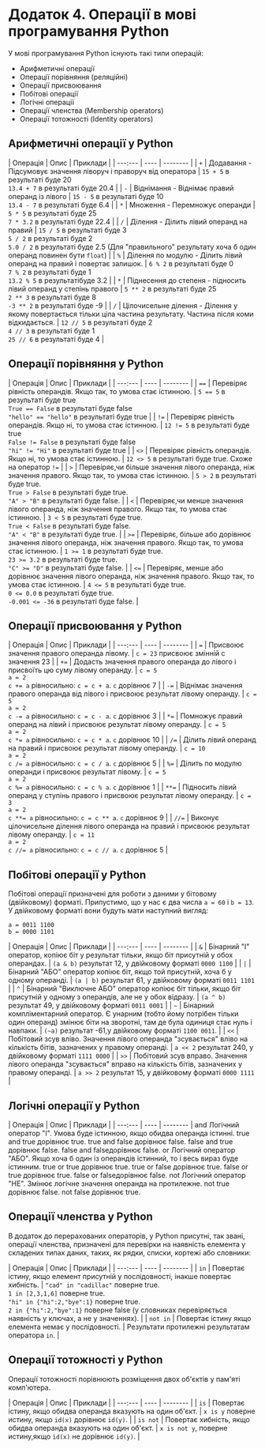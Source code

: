 # Додаток 4. Операції в мові програмування Python
У мові програмування Python існують такі типи операцій:
- Арифметичні операції
- Операції порівняння (реляційні)
- Операції присвоювання
- Побітові операції
- Логічні операції
- Операції членства (Membership operators)
- Операції тотожності (Identity operators)

## Арифметичні операції у Python

| Операція | Опис | Приклади |
| ---:---  | ---- | -------- | 
| `+` | Додавання - Підсумовує значення ліворуч і праворуч від оператора | `15 + 5` в результаті буде 20<br/>`13.4 + 7` в результаті буде 20.4 |
| `-` | Віднімання - Віднімає правий операнд із лівого | `15 - 5` в результаті буде 10<br/>`13.4 - 7` в результаті буде 6.4 |
| `*` | Множення - Перемножує операнди | `5 * 5` в результаті буде 25<br/>`7 * 3.2` в результаті буде 22.4 |
| `/` | Ділення - Ділить лівий операнд на правий | `15 / 5` в результаті буде 3<br/>`5 / 2` в результаті буде 2<br/>`5.0 / 2` в результаті буде 2.5 (Для "правильного" результату хоча б один операнд повинен бути `float`) |
| `%` | Ділення по модулю - Ділить лівий операнд на правий і повертає залишок. | `6 % 2` в результаті буде 0<br/>`7 % 2` в результаті буде 1<br/>`13.2 % 5` в результатібуде 3.2 |
| `*` |  Піднесення до степеня - підносить лівий операнд у степінь правого | `5 ** 2` в результаті буде 25<br/>`2 ** 3` в результаті буде 8<br/>`-3 ** 2` в результаті буде -9 |
| `/` |  Цілочисельне ділення - Ділення у якому повертається тільки ціла частина результату. Частина після коми відкидається. | `12 // 5` в результаті буде 2<br/>`4 // 3` в результаті буде 1<br/>`25 // 6` в результаті буде 4 |

## Операції порівняння у Python

| Операція | Опис | Приклади |
| ---:---  | ---- | -------- |
| `==` | Перевіряє рівність операндів. Якщо так, то умова стає істинною. | `5 == 5` в результаті буде true<br/>`True == False` в результаті буде false<br/>`"hello" == "hello"` в результаті буде true |
| `!=` | Перевіряє рівність операндів. Якщо ні, то умова стає істинною. | `12 != 5` в результаті буде true<br/>`False != False` в результаті буде false<br/>`"hi" != "Hi"` в результаті буде true |
| `<>` | Перевіряє рівність операндів. Якщо  ні, то умова стає істинною. | `12 <> 5` в результаті буде true. Схоже на оператор `!=` |
| `>`  | Перевіряє,чи  більше значення лівого операнда, ніж значення правого. Якщо так, то умова стає істинною. | `5 > 2` в результаті буде true.<br/>`True > False` в результаті буде true.<br/>`"A" > "B"` в результаті буде false. |
| `<`  | Перевіряє,чи  менше значення лівого операнда, ніж значення правого. Якщо так, то умова стає істинною. | `3 < 5` в результаті буде true.<br/>`True < False` в результаті буде false.<br/>`"A" < "B"` в результаті буде true. |
| `>=` | Перевіряє, більше або дорівнює значення лівого операнда, ніж значення правого. Якщо так, то умова стає істинною. | `1 >= 1` в результаті буде true.<br/>`23 >= 3.2` в результаті буде true.<br/>`"C" >= "D"` в результаті буде false. |
| `<=` | Перевіряє, менше або дорівнює значення лівого операнда, ніж значення правого. Якщо так, то умова стає істинною. | `4 <= 5` в результаті буде true.<br/>`0 <= 0.0` в результаті буде true.<br/>`-0.001 <= -36` в результаті буде false. |

## Операції присвоювання у Python

| Операція | Опис | Приклади |
| ---:---  | ---- | -------- |
| `=`  | Присвоює значення правого операнда лівому. | `c = 23` присвоює змінній  с значення 23 |
| `+=` | Додасть значення правого операнда до лівого і присвоїть цю суму лівому операнду. | `с = 5`<br/>`а = 2`<br/>`с += а` рівносильно: `с = с + а`. `с` дорівнює 7 |
| `-=` | Віднімає значення правого операнда від лівого і присвоює результат лівому операнду. | `с = 5`<br/>`а = 2`<br/>`с -= а` рівносильно: `с = с - а`. `с` дорівнює 3 |
| `*=` | Помножує правий операнд на лівий і присвоює результат лівому операнду. | `с = 5`<br/>`а = 2`<br/>`с *= а` рівносильно: `с = с * а`. `c` дорівнює 10 |
| `/=` | Ділить лівий операнд на правий і присвоює результат лівому операнду. | `с = 10`<br/>`а = 2`<br/>`с /= а` рівносильно: `с = с / а`. `c` дорівнює 5 |
| `%=` | Ділить по модулю операнди і присвоює результат лівому. | `с = 5`<br/>`а = 2`<br/>`с %= а` рівносильно: `с = с % а`. `c` дорівнює 1 |
| `**=` | Підносить лівий операнд у ступінь правого і присвоює результат лівому операнду. | `с = 3`<br/>`а = 2`<br/>`с **= а` рівносильно: `с = с ** а`. `c` дорівнює 9 |
| `//=` | Виконує цілочисельне ділення лівого операнда на правий і присвоює результат лівому операнду. | `с = 11`<br/>`а = 2`<br/>`с //= а` рівносильно: `с = с // а`. `c` дорівнює 5 |

## Побітові операції у Python
Побітові операції призначені для роботи з даними у бітовому (двійковому) форматі. Припустимо, що у нас є два числа `a = 60` і `b = 13`. У двійковому форматі вони будуть мати наступний вигляд:
```
a = 0011 1100
b = 0000 1101
```

| Операція | Опис | Приклади |
| ---:---  | ---- | -------- |
| `&`  | Бінарний "І" оператор, копіює біт у результат тільки, якщо біт присутній у обох операндах. | `(a & b)` результат 12, у двійковому форматі `0000 1100` |
| `|`  | Бінарний "АБО" оператор копіює біт, якщо той присутній, хоча б у одному операнді. | `(a | b)` результат 61, у двійковому форматі `0011 1101` |
| `^`  | Бінарний "Виключне АБО" оператор копіює біт тільки, якщо біт присутній у одному з операндів, але не у обох відразу. | `(a ^ b)` результат 49, у двійковому форматі `0011 0001` |
| `~`  | Бінарний компліментарний оператор. Є унарним (тобто йому потрібен тільки один операнд) змінює біти на зворотні, там де була одиниця стає нуль і навпаки. | `(~a)` результат -61,у двійковому форматі `1100 0011`. |
| `<<` | Побітовий зсув вліво. Значення лівого операнда "зсувається" вліво на кількість бітів, зазначених у правому операнді. | `a << 2` результат 240, у двійковому форматі `1111 0000` |
| `>>` | Побітовий зсув вправо. Значення лівого операнда "зсувається" вправо на кількість бітів, зазначених у правому операнді. | `a >> 2` результат 15, у двійковому форматі `0000 1111` |

## Логічні операції у Python

| Операція | Опис | Приклади |
| ---:---  | ---- | -------- |
and    Логічний оператор "І". Умова буде істинною, якщо обидва операнда істинні.    true and true дорівнює true.
true and false дорівнює false.
false and true дорівнює false.
false and falseдорівнює false.
or    Логічний оператор "АБО". Якщо хоча б один із операндів істинний, то і весь вираз буде істинним.    true or true дорівнює true.
true or false дорівнює true.
false or true дорівнює true.
false or falseдорівнює false.
not    Логічний оператор "НЕ". Змінює логічне значення операнда на протилежне.    not true дорівнює false.
not false дорівнює true.

## Операції членства у Python
В додаток до перерахованих операторів, у Python присутні, так звані, операції членства, призначені для перевірки на наявність елемента у складених типах даних, таких, як рядки, списки, кортежі або словники:

| Операція | Опис | Приклади |
| ---:---  | ---- | -------- |
| `in`     | Повертає істину, якщо елемент присутній у послідовності, інакше повертає хибність. | `"cad" in "cadillac"` поверне true.<br/>`1 in [2,3,1,6]` поверне true.<br/>`"hi" in {"hi":2,"bye":1}` поверне true.<br/>`2 in {"hi":2,"bye":1}` поверне false (у словниках перевіряється наявність у ключах, а не у значеннях). |
| `not in` | Повертає істину якщо елемента немає у послідовності. | Результати протилежні результатам оператора `in`. |

## Операції тотожності у Python
Операції тотожності порівнюють розміщення двох об'єктів у пам'яті комп'ютера.

| Операція | Опис | Приклади |
| ---:---  | ---- | -------- |
| `is`     | Повертає істину, якщо обидва операнда вказують на один об'єкт. | `x is y` поверне истину, якщо `id(x)` дорівнює `id(y)`. |
| `is not` | Повертає хибність, якщо обидва операнда вказують на один об'єкт. | `x is not y`, поверне истину,якщо `id(x)` не дорівнює `id(y)`. |
